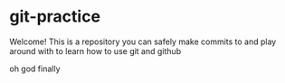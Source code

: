 # git-practice

Welcome! This is a repository you can safely make commits to and play around with to learn how to use git and github

oh god finally